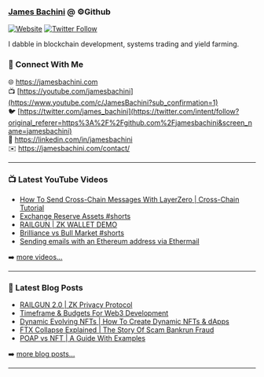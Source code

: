 ### [James Bachini][website] @ ⚙️Github

[![Website](https://img.shields.io/website?label=jamesbachini.com&style=for-the-badge&url=https%3A%2F%2Fjamesbachini.com)](https://jamesbachini.com)
[![Twitter Follow](https://img.shields.io/twitter/follow/james_bachini?color=1DA1F2&logo=twitter&style=for-the-badge)](https://twitter.com/intent/follow?original_referer=https%3A%2F%2Fgithub.com%2Fjamesbachini&screen_name=jamesbachini)

I dabble in blockchain development, systems trading and yield farming.

### 👋 Connect With Me

🌐 https://jamesbachini.com
<br />
📺 [https://youtube.com/jamesbachini](https://www.youtube.com/c/JamesBachini?sub_confirmation=1)
<br />
🐦 [https://twitter.com/james_bachini](https://twitter.com/intent/follow?original_referer=https%3A%2F%2Fgithub.com%2Fjamesbachini&screen_name=jamesbachini)
<br />
👔 https://linkedin.com/in/jamesbachini
<br />
✉️ https://jamesbachini.com/contact/

---

### 📺 Latest YouTube Videos

<!-- YOUTUBE:START -->
- [How To Send Cross-Chain Messages With LayerZero | Cross-Chain Tutorial](https://www.youtube.com/watch?v=rKVhQHmljXM)
- [Exchange Reserve Assets #shorts](https://www.youtube.com/watch?v=z1tq8GUL52Q)
- [RAILGUN | ZK WALLET DEMO](https://www.youtube.com/watch?v=2oIA6XIztOo)
- [Brilliance vs Bull Market #shorts](https://www.youtube.com/watch?v=tle9gAwZowc)
- [Sending emails with an Ethereum address via Ethermail](https://www.youtube.com/watch?v=Q1v8B2Whh6o)
<!-- YOUTUBE:END -->

➡️ [more videos...](https://youtube.com/jamesbachini)

---

### 📝 Latest Blog Posts

<!-- BLOG-POST-LIST:START -->
- [RAILGUN 2.0 | ZK Privacy Protocol](https://jamesbachini.com/railgun/)
- [Timeframe &amp; Budgets For Web3 Development](https://jamesbachini.com/web3-development/)
- [Dynamic Evolving NFTs | How To Create Dynamic NFTs &amp; dApps](https://jamesbachini.com/dynamic-nfts/)
- [FTX Collapse Explained | The Story Of Scam Bankrun Fraud](https://jamesbachini.com/ftx-collapse/)
- [POAP vs NFT | A Guide With Examples](https://jamesbachini.com/poap-vs-nft/)
<!-- BLOG-POST-LIST:END -->

➡️ [more blog posts...](https://jamesbachini.com)

---

[website]: https://jamesbachini.com
[twitter]: https://twitter.com/james_bachini
[youtube]: https://youtube.com/jamesbachini
[linkedin]: https://linkedin.com/in/jamesbachini

